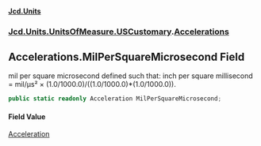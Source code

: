 #### [Jcd.Units](index 'index')
### [Jcd.Units.UnitsOfMeasure.USCustomary](Jcd.Units.UnitsOfMeasure.USCustomary 'Jcd.Units.UnitsOfMeasure.USCustomary').[Accelerations](Accelerations 'Jcd.Units.UnitsOfMeasure.USCustomary.Accelerations')

## Accelerations.MilPerSquareMicrosecond Field

mil per square microsecond defined such that: inch per square millisecond = mil/μs² ×
(1.0/1000.0)/((1.0/1000.0)*(1.0/1000.0)).

```csharp
public static readonly Acceleration MilPerSquareMicrosecond;
```

#### Field Value
[Acceleration](Acceleration 'Jcd.Units.UnitTypes.Acceleration')